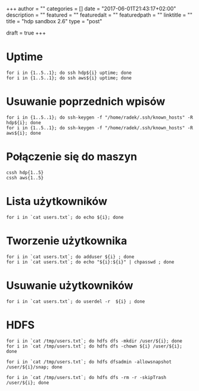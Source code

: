 +++
author = ""
categories = []
date = "2017-06-01T21:43:17+02:00"
description = ""
featured = ""
featuredalt = ""
featuredpath = ""
linktitle = ""
title = "hdp sandbox 2.6"
type = "post"

draft = true
+++

# Uptime
~~~shell
for i in {1..5..1}; do ssh hdp${i} uptime; done
for i in {1..5..1}; do ssh aws${i} uptime; done
~~~

# Usuwanie poprzednich wpisów

~~~shell
for i in {1..5..1}; do ssh-keygen -f "/home/radek/.ssh/known_hosts" -R hdp${i}; done
for i in {1..5..1}; do ssh-keygen -f "/home/radek/.ssh/known_hosts" -R aws${i}; done
~~~

# Połączenie się do maszyn

~~~shell
cssh hdp{1..5}
cssh aws{1..5}
~~~

# Lista użytkowników
~~~shell
for i in `cat users.txt`; do echo ${i}; done
~~~

# Tworzenie użytkownika
~~~shell
for i in `cat users.txt`; do adduser ${i} ; done
for i in `cat users.txt`; do echo "${i}:${i}" | chpasswd ; done
~~~

# Usuwanie użytkowników
~~~shell
for i in `cat users.txt`; do userdel -r  ${i} ; done
~~~

# HDFS
~~~shell
for i in `cat /tmp/users.txt`; do hdfs dfs -mkdir /user/${i}; done
for i in `cat /tmp/users.txt`; do hdfs dfs -chown ${i} /user/${i}; done

for i in `cat /tmp/users.txt`; do hdfs dfsadmin -allowsnapshot /user/${i}/snap; done

for i in `cat /tmp/users.txt`; do hdfs dfs -rm -r -skipTrash /user/${i}; done
~~~
